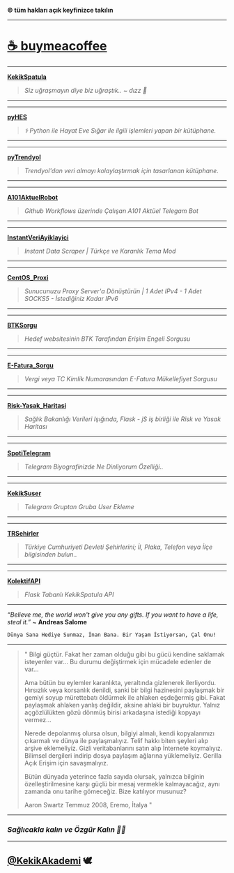 **© tüm hakları açık keyfinizce takılın**

* * *

# **[☕️ buymeacoffee](./Kahve.md)**

* * *

**[KekikSpatula](https://pypi.org/project/KekikSpatula/)**

> *Siz uğraşmayın diye biz uğraştık.. ~ dızz 🐍*

* * *

* * *

**[pyHES](https://pypi.org/project/pyHES)**

> *⚕ Python ile Hayat Eve Sığar ile ilgili işlemleri yapan bir kütüphane.*

* * *

* * *

**[pyTrendyol](https://pypi.org/project/pyTrendyol)**

> *Trendyol'dan veri almayı kolaylaştırmak için tasarlanan kütüphane.*

* * *

* * *

**[A101AktuelRobot](https://t.me/A101AktuelSayfalar)**

> *Github Workflows üzerinde Çalışan A101 Aktüel Telegam Bot*

* * *

* * *

**[InstantVeriAyiklayici](https://keyiflerolsun.me/Kahve)**

> *Instant Data Scraper | Türkçe ve Karanlık Tema Mod*

* * *

* * *

**[CentOS_Proxi](https://keyiflerolsun.me/CentOS_Proxi)**

> *Sunucunuzu Proxy Server'a Dönüştürün | 1 Adet IPv4 - 1 Adet SOCKS5 - İstediğiniz Kadar IPv6*

* * *

* * *

**[BTKSorgu](https://pypi.org/project/BTKSorgu/)**

> *Hedef websitesinin BTK Tarafından Erişim Engeli Sorgusu*

* * *

* * *

**[E-Fatura_Sorgu](https://pypi.org/project/eFatura)**

> *Vergi veya TC Kimlik Numarasından E-Fatura Mükellefiyet Sorgusu*

* * *

* * *

**[Risk-Yasak_Haritasi](https://riskharitasi-keyiflerolsun.cloud.okteto.net/)**

> *Sağlık Bakanlığı Verileri Işığında, Flask - jS iş birliği ile Risk ve Yasak Haritası*

* * *

* * *

**[SpotiTelegram](https://KekikAkademi.org/Kahve)**

> *Telegram Biyografinizde Ne Dinliyorum Özelliği..*

* * *

* * *

**[KekikSuser](https://KekikAkademi.org/Kahve)**

> *Telegram Gruptan Gruba User Ekleme*

* * *

* * *

**[TRSehirler](https://pypi.org/project/TRSehirler/)**

> *Türkiye Cumhuriyeti Devleti Şehirlerini; İl, Plaka, Telefon veya İlçe bilgisinden bulun..*

* * *

* * *

**[KolektifAPI](https://kolektifapi.kekikakademi.org/)**

> *Flask Tabanlı KekikSpatula API*

* * *

*“Believe me, the world won't give you any gifts. If you want to have a life, steal it.”* ~ **Andreas Salome**

`Dünya Sana Hediye Sunmaz, İnan Bana. Bir Yaşam İstiyorsan, Çal Onu!`

* * *

> " Bilgi güçtür. Fakat her zaman olduğu gibi bu gücü kendine saklamak
> isteyenler var... Bu durumu değiştirmek için mücadele edenler de
> var...
> 
> Ama bütün bu eylemler karanlıkta, yeraltında gizlenerek ilerliyordu.
> Hırsızlık veya korsanlık denildi, sanki bir bilgi hazinesini paylaşmak
> bir gemiyi soyup mürettebatı öldürmek ile ahlaken eşdeğermiş gibi.
> Fakat paylaşmak ahlaken yanlış değildir, aksine ahlaki bir buyruktur.
> Yalnız açgözlülükten gözü dönmüş birisi arkadaşına istediği kopyayı
> vermez...
> 
> Nerede depolanmış olursa olsun, bilgiyi almalı, kendi kopyalarımızı
> çıkarmalı ve dünya ile paylaşmalıyız. Telif hakkı biten şeyleri alıp
> arşive eklemeliyiz. Gizli veritabanlarını satın alıp İnternete
> koymalıyız. Bilimsel dergileri indirip dosya paylaşım ağlarına
> yüklemeliyiz. Gerilla Açık Erişim için savaşmalıyız.
> 
> Bütün dünyada yeterince fazla sayıda olursak, yalnızca bilginin
> özelleştirilmesine karşı güçlü bir mesaj vermekle kalmayacağız, aynı
> zamanda onu tarihe gömeceğiz. Bize katılıyor musunuz?
> 
> Aaron Swartz Temmuz 2008, Eremo, İtalya "

* * *

### *Sağlıcakla kalın ve Özgür Kalın ✌🏼*

* * *

## [@KekikAkademi](https://t.me/KekikAkademi) 🕊

